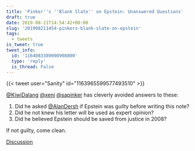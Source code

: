 ```yaml
---
title: 'Pinker''s ''Blank Slate'' on Epstein: Unanswered Questions'
draft: true
date: 2019-08-21T14:54:42+00:00
slug: '201908211454-pinkers-blank-slate-on-epstein'
tags:
  - tweets
is_tweet: true
tweet_info:
  id: '1164083389000908800'
  type: 'reply'
  is_thread: False
---
```




{{< tweet user="Sanity" id="1163965599577493510" >}}

[@KiwiDalang](https://x.com/KiwiDalang) [@xeni](https://x.com/xeni) [@sapinker](https://x.com/sapinker) has cleverly avoided answers to these:
1. Did he asked [@AlanDersh](https://x.com/AlanDersh) if Epstein was guilty before writing this note?
2. Did he not knew his letter *will* be used as expert opinion?
3. Did he believed Epstein should be saved from justice in 2008?

If not guilty, come clean.

[Discussion](https://x.com/sytelus/status/1164083389000908800)
